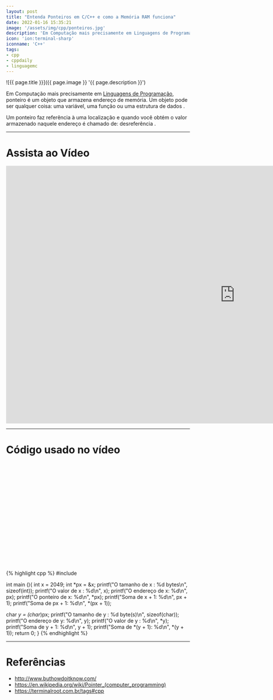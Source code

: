 ```yaml
---
layout: post
title: "Entenda Ponteiros em C/C++ e como a Memória RAM funciona"
date: 2022-01-16 15:35:21
image: '/assets/img/cpp/ponteiros.jpg'
description: 'Em Computação mais precisamente em Linguagens de Programação, ponteiro é um objeto que armazena endereço de memória.'
icon: 'ion:terminal-sharp'
iconname: 'C++'
tags:
- cpp
- cppdaily
- linguagemc
---
```


![{{ page.title }}]({{ page.image }} '{{ page.description }}')

Em Computação mais precisamente em [Linguagens de Programação](https://terminalroot.com.br/2019/10/linguagem-de-programacao.html), ponteiro é um objeto que armazena endereço de memória. Um objeto pode ser qualquer coisa: uma variável, uma função ou uma estrutura de dados .

Um ponteiro faz referência à uma localização e quando você obtém o valor armazenado naquele endereço é chamado de: desreferência .

---

# Assista ao Vídeo

<iframe width="1253" height="705" src="https://www.youtube.com/embed/8ecXNd4Cv3U" title="YouTube video player" frameborder="0" allow="accelerometer; autoplay; clipboard-write; encrypted-media; gyroscope; picture-in-picture" allowfullscreen></iframe> 

---

# Código usado no vídeo 


<!-- SQUARE - GAMES ROOT -->
<script async src="//pagead2.googlesyndication.com/pagead/js/adsbygoogle.js"></script>
<ins class="adsbygoogle"
style="display:inline-block;width:336px;height:280px"
data-ad-client="ca-pub-2838251107855362"
data-ad-slot="5351066970"></ins>
<script>
(adsbygoogle = window.adsbygoogle || []).push({});
</script>

{% highlight cpp %}
#include <iostream>

int main (){
  int x = 2049;
  int *px = &x;
  printf("O tamanho de x   : %d bytes\n", sizeof(int));
  printf("O valor de x   : %d\n", x);
  printf("O endereço de x: %d\n", px);
  printf("O ponteiro de x: %d\n", *px);
  printf("Soma de x + 1: %d\n", px + 1);
  printf("Soma de px + 1: %d\n", *(px + 1));
  
  char *y = (char*)px;
  printf("O tamanho de y   : %d byte(s)\n", sizeof(char));
  printf("O endereço de y: %d\n", y);
  printf("O valor de y   : %d\n", *y);
  printf("Soma de y + 1: %d\n", y + 1);
  printf("Soma de *(y + 1): %d\n", *(y + 1));
  return 0;
}
{% endhighlight %}

---

# Referências
+ <http://www.buthowdoitknow.com/>
+ <https://en.wikipedia.org/wiki/Pointer_(computer_programming)>
+ <https://terminalroot.com.br/tags#cpp>
